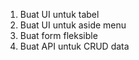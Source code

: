 1. Buat UI untuk tabel
2. Buat UI untuk aside menu
3. Buat form fleksible
4. Buat API untuk CRUD data
